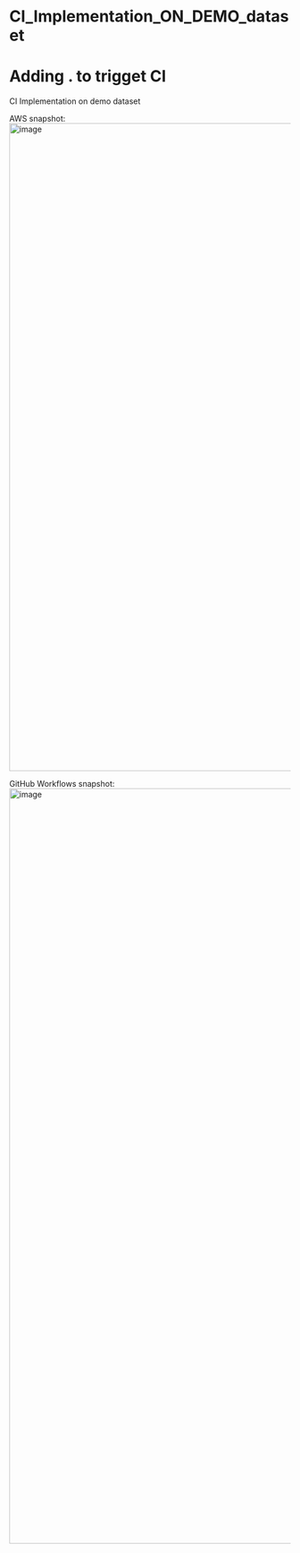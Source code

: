 # CI_Implementation_ON_DEMO_dataset
# Adding . to trigget CI
CI Implementation on demo dataset

AWS snapshot:
<img width="1158" alt="image" src="https://github.com/MyMLOpsProjects/08_CI_Implementation_on_demo_dataset/assets/90625369/2dbb44ba-8f18-4209-93e3-c9496049c2d9">

GitHub Workflows snapshot:
<img width="1350" alt="image" src="https://github.com/MyMLOpsProjects/08_CI_Implementation_on_demo_dataset/assets/90625369/ffe1cac2-4b07-405f-a1dc-d9cfe63f1af7">
